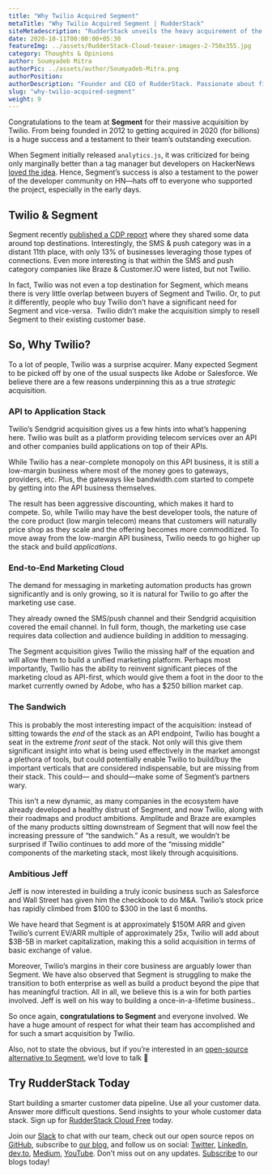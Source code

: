 ```yaml
---
title: "Why Twilio Acquired Segment"
metaTitle: "Why Twilio Acquired Segment | RudderStack"
siteMetadescription: "RudderStack unveils the heavy acquirement of the Segment by Twilio. Application Stack to the End-to-End Marketing Cloud Twilio active gained the segment."
date: 2020-10-11T00:00:00+05:30
featureImg: ../assets/RudderStack-Cloud-teaser-images-2-750x355.jpg
category: Thoughts & Opinions
author: Soumyadeb Mitra
authorPic: ../assets/author/Soumyadeb-Mitra.png
authorPosition: 
authorDescription: "Founder and CEO of RudderStack. Passionate about finding engineering solutions to real-world problems."
slug: "why-twilio-acquired-segment"
weight: 9
---
```

Congratulations to the team at **Segment** for their massive acquisition by Twilio. From being founded in 2012 to getting acquired in 2020 (for billions) is a huge success and a testament to their team’s outstanding execution.

When Segment initially released `analytics.js`, it was criticized for being only marginally better than a tag manager but developers on HackerNews [loved the idea](https://news.ycombinator.com/item?id=4912076). Hence, Segment’s success is also a testament to the power of the developer community on HN—hats off to everyone who supported the project, especially in the early days.

Twilio & Segment
----------------

Segment recently [published a CDP report](https://segment.com/blog/customer-data-platform/) where they shared some data around top destinations. Interestingly, the SMS & push category was in a distant 11th place, with only 13% of businesses leveraging those types of connections. Even more interesting is that within the SMS and push category companies like Braze & Customer.IO were listed, but not Twilio.

In fact, Twilio was not even a top destination for Segment, which means there is very little overlap between buyers of Segment and Twilio. Or, to put it differently, people who buy Twilio don’t have a significant need for Segment and vice-versa.  Twilio didn’t make the acquisition simply to resell Segment to their existing customer base. 

So, Why Twilio?
---------------

To a lot of people, Twilio was a surprise acquirer. Many expected Segment to be picked off by one of the usual suspects like Adobe or Salesforce. We believe there are a few reasons underpinning this as a true _strategic_ acquisition.

### **API to Application Stack**

Twilio’s Sendgrid acquisition gives us a few hints into what’s happening here. Twilio was built as a platform providing telecom services over an API and other companies build applications on top of their APIs.

While Twilio has a near-complete monopoly on this API business, it is still a low-margin business where most of the money goes to gateways, providers, etc. Plus, the gateways like bandwidth.com started to compete by getting into the API business themselves.

The result has been aggressive discounting, which makes it hard to compete. So, while Twilio may have the best developer tools, the nature of the core product (low margin telecom) means that customers will naturally price shop as they scale and the offering becomes more commoditized. To move away from the low-margin API business, Twilio needs to go higher up the stack and build _applications_.

### **End-to-End Marketing Cloud**

The demand for messaging in marketing automation products has grown significantly and is only growing, so it is natural for Twilio to go after the marketing use case.

They already owned the SMS/push channel and their Sendgrid acquisition covered the email channel. In full form, though, the marketing use case requires data collection and audience building in addition to messaging.

The Segment acquisition gives Twilio the missing half of the equation and will allow them to build a unified marketing platform. Perhaps most importantly, Twilio has the ability to reinvent significant pieces of the marketing cloud as API-first, which would give them a foot in the door to the market currently owned by Adobe, who has a $250 billion market cap.

### **The Sandwich**

This is probably the most interesting impact of the acquisition: instead of sitting towards the _end_ of the stack as an API endpoint, Twilio has bought a seat in the extreme _front seat_ of the stack. Not only will this give them significant insight into what is being used effectively in the market amongst a plethora of tools, but could potentially enable Twilio to build/buy the important verticals that are considered indispensable, but are missing from their stack. This could— and should—make some of Segment’s partners wary.

This isn’t a new dynamic, as many companies in the ecosystem have already developed a healthy distrust of Segment, and now Twilio, along with their roadmaps and product ambitions. Amplitude and Braze are examples of the many products sitting downstream of Segment that will now feel the increasing pressure of “the sandwich.” As a result, we wouldn’t be surprised if Twilio continues to add more of the “missing middle” components of the marketing stack, most likely through acquisitions.

### **Ambitious Jeff**

Jeff is now interested in building a truly iconic business such as Salesforce and Wall Street has given him the checkbook to do M&A. Twilio’s stock price has rapidly climbed from $100 to $300 in the last 6 months.

We have heard that Segment is at approximately $150M ARR and given Twilio’s current EV/ARR multiple of approximately 25x, Twilio will add about $3B-5B in market capitalization, making this a solid acquisition in terms of basic exchange of value.

Moreover, Twilio’s margins in their core business are arguably lower than Segment. We have also observed that Segment is struggling to make the transition to both enterprise as well as build a product beyond the pipe that has meaningful traction. All in all, we believe this is a win for both parties involved. Jeff is well on his way to building a once-in-a-lifetime business..

So once again, **congratulations to Segment** and everyone involved. We have a huge amount of respect for what their team has accomplished and for such a smart acquisition by Twilio.

Also, not to state the obvious, but if you’re interested in an [open-source alternative to Segment](http://www.rudderstack.com), we’d love to talk 🙂

## Try RudderStack Today

Start building a smarter customer data pipeline. Use all your customer data. Answer more difficult questions. Send insights to your whole customer data stack. Sign up for [RudderStack Cloud Free](https://app.rudderlabs.com/signup?type=freetrial) today.

Join our [Slack](https://resources.rudderstack.com/join-rudderstack-slack) to chat with our team, check out our open source repos on [GitHub](https://github.com/rudderlabs), subscribe to [our blog](https://rudderstack.com/blog/), and follow us on social: [Twitter](https://twitter.com/RudderStack), [LinkedIn](https://www.linkedin.com/company/rudderlabs/), [dev.to](https://dev.to/rudderstack), [Medium](https://rudderstack.medium.com/), [YouTube](https://www.youtube.com/channel/UCgV-B77bV_-LOmKYHw8jvBw). Don’t miss out on any updates. [Subscribe](https://rudderstack.com/blog/) to our blogs today!
